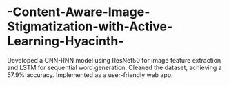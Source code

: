 # -Content-Aware-Image-Stigmatization-with-Active-Learning-Hyacinth-
Developed a CNN-RNN model using ResNet50 for image feature extraction and LSTM for sequential word generation. Cleaned the dataset, achieving a 57.9% accuracy. Implemented as a user-friendly web app.

